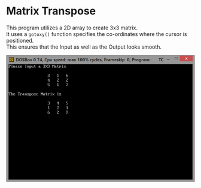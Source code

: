# Matrix Transpose

This program utilizes a 2D array to create 3x3 matrix.  
It uses a `gotoxy()` function specifies the co-ordinates where the cursor is positioned.  
This ensures that the Input as well as the Output looks smooth.

![First Screenshot](https://github.com/LordZed400/Matrix-Transpose/blob/master/Screenshot-1.png "Screenshot 1")

